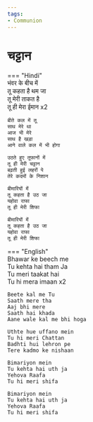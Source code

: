 ```yaml
---
tags:
- Communion
---
```


# चट्टान  

=== "Hindi"  
    भंवर के बीच में  
    तू कहता है थम जा  
    तू मेरी ताकत है  
    तू ही मेरा ईमान x2  

    बीते कल में तू  
    साथ मेरे था  
    आज भी मेरे  
    साथ है खड़ा  
    आने वाले कल में भी होगा  

    उठते हुए तूफानों में  
    तू ही मेरी चट्टान  
    बढ़ती हुई लहरों पे  
    तेरे कदमों के निशान  

    बीमारियों में  
    तू कहता है उठ जा  
    यहोवा राफा  
    तू ही मेरी शिफा  

    बीमारियों में  
    तू कहता है उठ जा  
    यहोवा राफा  
    तू ही मेरी शिफा  

=== "English"  
    Bhawar ke beech me  
    Tu kehta hai tham Ja  
    Tu meri taakat hai  
    Tu hi mera imaan x2  

    Beete kal me Tu  
    Saath mere tha  
    Aaj bhi mere  
    Saath hai khada  
    Aane wale kal me bhi hoga  

    Uthte hue uffano mein  
    Tu hi meri Chattan  
    Badhti hui lehron pe  
    Tere kadmo ke nishaan  

    Bimariyon mein  
    Tu kehta hai uth ja  
    Yehova Raafa  
    Tu hi meri shifa  

    Bimariyon mein  
    Tu kehta hai uth ja  
    Yehova Raafa  
    Tu hi meri shifa